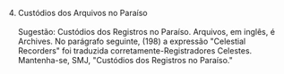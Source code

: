 ﻿4. Custódios dos Arquivos no Paraíso<BR><BR>Sugestão: Custódios dos Registros no Paraíso. Arquivos, em inglês, é Archives. No parágrafo seguinte, (198) a expressão "Celestial Recorders" foi traduzida corretamente-Registradores Celestes. Mantenha-se, SMJ, "Custódios dos Registros no Paraíso."